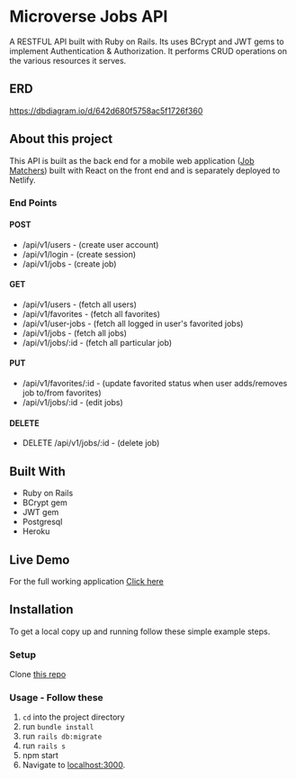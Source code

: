 # Microverse Jobs API
A RESTFUL API built with Ruby on Rails. Its uses BCrypt and JWT gems to implement Authentication & Authorization. It performs CRUD operations on the various resources it serves.

## ERD

https://dbdiagram.io/d/642d680f5758ac5f1726f360


## About this project

This API is built as the back end for a mobile web application ([Job Matchers](https://github.com/jwillie-26/Job-Matchers-Api)) built with React on the front end and is separately deployed to Netlify. 

### End Points


#### POST
- /api/v1/users - (create user account) 
- /api/v1/login - (create session)
- /api/v1/jobs - (create job)

#### GET
- /api/v1/users - (fetch all users)
- /api/v1/favorites - (fetch all favorites)
- /api/v1/user-jobs - (fetch all logged in user's favorited jobs)
- /api/v1/jobs - (fetch all jobs)
- /api/v1/jobs/:id - (fetch all particular job)

#### PUT
- /api/v1/favorites/:id - (update favorited status when user adds/removes job to/from favorites)
- /api/v1/jobs/:id - (edit jobs)

#### DELETE
- DELETE /api/v1/jobs/:id - (delete job) 

## Built With

- Ruby on Rails
- BCrypt gem
- JWT gem 
- Postgresql 
- Heroku

## Live Demo

 For the full working application [Click here](https://microverse-jobs.netlify.app/)

## Installation

To get a local copy up and running follow these simple example steps.

### Setup

Clone [this repo](https://github.com/jwillie-26/Job-Matchers-Api)

### Usage - Follow these

1. <code>cd</code> into the project directory
2. run <code>bundle install</code>
3. run <code>rails db:migrate</code>
4. run <code>rails s</code>
5. npm start
6. Navigate to [localhost:3000](http://localhost:3000).


